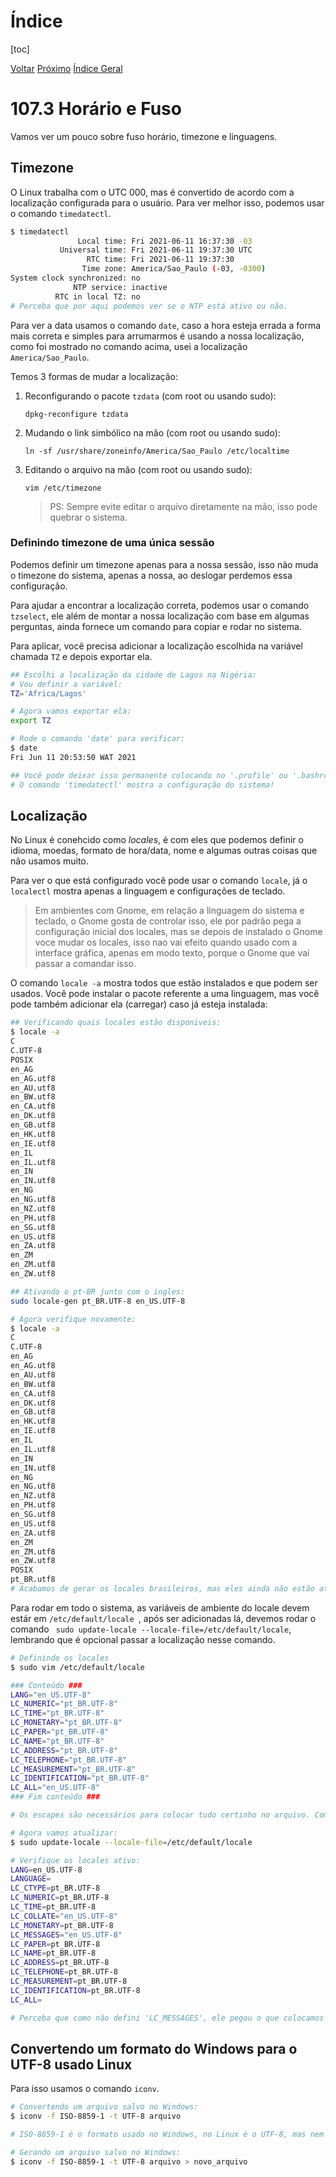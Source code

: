 # Índice

[toc]

[Voltar](../106.3/1063.md)
[Próximo](../107.2/1072.md) 
[Índice Geral](../main.md)



# 107.3 Horário e Fuso

Vamos ver um pouco sobre fuso horário, timezone e linguagens.



## Timezone

O Linux trabalha com o UTC 000, mas é convertido de acordo com a localização configurada para o usuário. Para ver melhor isso, podemos usar o comando `timedatectl`.

```bash
$ timedatectl 
               Local time: Fri 2021-06-11 16:37:30 -03   
           Universal time: Fri 2021-06-11 19:37:30 UTC   
                 RTC time: Fri 2021-06-11 19:37:30       
                Time zone: America/Sao_Paulo (-03, -0300)
System clock synchronized: no                            
              NTP service: inactive                      
          RTC in local TZ: no
# Perceba que por aqui podemos ver se o NTP está ativo ou não.
```



Para ver a data usamos o comando `date`, caso a hora esteja errada a forma mais correta e simples para arrumarmos é usando a nossa localização, como foi mostrado no comando acima, usei a localização `America/Sao_Paulo`.

Temos 3 formas de mudar a localização:

1. Reconfigurando o pacote `tzdata` (com root ou usando sudo):

   `dpkg-reconfigure tzdata`

   

2. Mudando o link simbólico na mão (com root ou usando sudo):

   `ln -sf /usr/share/zoneinfo/America/Sao_Paulo /etc/localtime`

   

3. Editando o arquivo na mão (com root ou usando sudo):

   `vim /etc/timezone`

   > PS: Sempre evite editar o arquivo diretamente na mão, isso pode quebrar o sistema.



### Definindo timezone de uma única sessão

Podemos definir um timezone apenas para a nossa sessão, isso não muda o timezone do sistema, apenas a nossa, ao deslogar perdemos essa configuração.

Para ajudar a encontrar a localização correta, podemos usar o comando `tzselect`, ele além de montar a nossa localização com base em algumas perguntas, ainda fornece um comando para copiar e rodar no sistema.

Para aplicar, você precisa adicionar a localização escolhida na variável chamada `TZ` e depois exportar ela.

```bash
## Escolhi a localização da cidade de Lagos na Nigéria:
# Vou definir a variável:
TZ='Africa/Lagos'

# Agora vamos exportar ela:
export TZ

# Rode o comando 'date' para verificar:
$ date
Fri Jun 11 20:53:50 WAT 2021

## Você pode deixar isso permanente colocando no '.profile' ou '.bashrc'.
# O comando 'timedatectl' mostra a configuração do sistema!
```



## Localização

No Linux é conehcido como *locales*, é com eles que podemos definir o idioma, moedas, formato de hora/data, nome e algumas outras coisas que não usamos muito.

Para ver o que está configurado você pode usar o comando `locale`, já o `localectl` mostra apenas a linguagem e configurações de teclado.

> Em ambientes com Gnome, em relação a linguagem do sistema e teclado, o Gnome gosta de controlar isso, ele por padrão pega a configuração inicial dos locales, mas se depois de instalado o Gnome voce mudar os locales, isso nao vai efeito quando usado com a interface gráfica, apenas em modo texto, porque o Gnome que vai passar a comandar isso.

O comando `locale -a` mostra todos que estão instalados e que podem ser usados. Você pode instalar o pacote referente a uma linguagem, mas você pode também adicionar ela (carregar) caso já esteja instalada:

```bash
## Verificando quais locales estão disponiveis:
$ locale -a
C
C.UTF-8
POSIX
en_AG
en_AG.utf8
en_AU.utf8
en_BW.utf8
en_CA.utf8
en_DK.utf8
en_GB.utf8
en_HK.utf8
en_IE.utf8
en_IL
en_IL.utf8
en_IN
en_IN.utf8
en_NG
en_NG.utf8
en_NZ.utf8
en_PH.utf8
en_SG.utf8
en_US.utf8
en_ZA.utf8
en_ZM
en_ZM.utf8
en_ZW.utf8

## Ativando o pt-BR junto com o ingles:
sudo locale-gen pt_BR.UTF-8 en_US.UTF-8

# Agora verifique novamente:
$ locale -a
C
C.UTF-8
en_AG
en_AG.utf8
en_AU.utf8
en_BW.utf8
en_CA.utf8
en_DK.utf8
en_GB.utf8
en_HK.utf8
en_IE.utf8
en_IL
en_IL.utf8
en_IN
en_IN.utf8
en_NG
en_NG.utf8
en_NZ.utf8
en_PH.utf8
en_SG.utf8
en_US.utf8
en_ZA.utf8
en_ZM
en_ZM.utf8
en_ZW.utf8
POSIX
pt_BR.utf8
# Acabamos de gerar os locales brasileiros, mas eles ainda não estão ativos.
```

Para rodar em todo o sistema, as variáveis de ambiente do locale devem estár em `/etc/default/locale `, após ser adicionadas lá, devemos rodar o comando ` sudo update-locale --locale-file=/etc/default/locale`, lembrando que é opcional passar a localização nesse comando.

```bash
# Definindo os locales
$ sudo vim /etc/default/locale

### Conteúdo ###
LANG="en_US.UTF-8"
LC_NUMERIC="pt_BR.UTF-8"
LC_TIME="pt_BR.UTF-8"
LC_MONETARY="pt_BR.UTF-8"
LC_PAPER="pt_BR.UTF-8"
LC_NAME="pt_BR.UTF-8"
LC_ADDRESS="pt_BR.UTF-8"
LC_TELEPHONE="pt_BR.UTF-8"
LC_MEASUREMENT="pt_BR.UTF-8"
LC_IDENTIFICATION="pt_BR.UTF-8"
LC_ALL="en_US.UTF-8"
### Fim conteúdo ###

# Os escapes são necessários para colocar tudo certinho no arquivo. Com isso deixamos a linguagem do sistema em ingles e todos os outros parametros em portugues.

# Agora vamos atualizar:
$ sudo update-locale --locale-file=/etc/default/locale

# Verifique os locales ativo:
LANG=en_US.UTF-8
LANGUAGE=
LC_CTYPE=pt_BR.UTF-8
LC_NUMERIC=pt_BR.UTF-8
LC_TIME=pt_BR.UTF-8
LC_COLLATE="en_US.UTF-8"
LC_MONETARY=pt_BR.UTF-8
LC_MESSAGES="en_US.UTF-8"
LC_PAPER=pt_BR.UTF-8
LC_NAME=pt_BR.UTF-8
LC_ADDRESS=pt_BR.UTF-8
LC_TELEPHONE=pt_BR.UTF-8
LC_MEASUREMENT=pt_BR.UTF-8
LC_IDENTIFICATION=pt_BR.UTF-8
LC_ALL=

# Perceba que como não defini 'LC_MESSAGES', ele pegou o que colocamos em 'LC_ALL'. Mantemos o idioma em ingles e definimos alguns locales para brasileiro, o que nao for definido por nós ficará em ingles por causa do 'LC_ALL'.
```



## Convertendo um formato do Windows para o UTF-8 usado Linux

Para isso usamos o comando `iconv`.

```bash
# Convertendo um arquivo salvo no Windows:
$ iconv -f ISO-8859-1 -t UTF-8 arquivo

# ISO-8859-1 é o formato usado no Windows, no Linux é o UTF-8, mas nem sempre.

# Gerando um arquivo salvo no Windows:
$ iconv -f ISO-8859-1 -t UTF-8 arquivo > novo_arquivo
```



